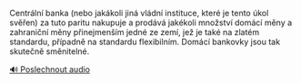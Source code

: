 
Centrální banka (nebo jakákoli jiná vládní instituce, které je tento úkol svěřen) za tuto paritu nakupuje a prodává jakékoli množství domácí měny a zahraniční měny přinejmenším jedné ze zemí, jež je také na zlatém standardu, případně na standardu flexibilním. Domácí bankovky jsou tak skutečně směnitelné.

[🔊 Poslechnout audio](/data/7-paragraphs/audio/chapter_155/para_006-Centrln-banka-nebo-jakkoli-jin-vldn-institu.mp3)
